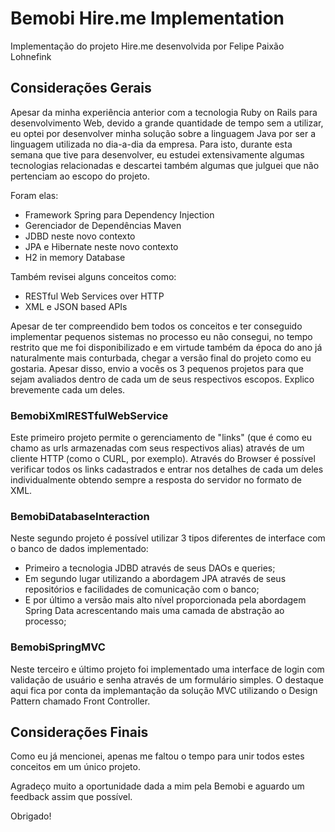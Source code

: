 # Bemobi Hire.me Implementation
Implementação do projeto Hire.me desenvolvida por Felipe Paixão Lohnefink

## Considerações Gerais

Apesar da minha experiência anterior com a tecnologia Ruby on Rails para desenvolvimento Web, devido a grande quantidade de tempo sem a utilizar, eu optei por desenvolver minha solução sobre a linguagem Java por ser a linguagem utilizada no dia-a-dia da empresa. Para isto, durante esta semana que tive para desenvolver, eu estudei extensivamente algumas tecnologias relacionadas e descartei também algumas que julguei que não pertenciam ao escopo do projeto.

Foram elas:

- Framework Spring para Dependency Injection
- Gerenciador de Dependências Maven
- JDBD neste novo contexto
- JPA e Hibernate neste novo contexto
- H2 in memory Database

Também revisei alguns conceitos como:

- RESTful Web Services over HTTP
- XML e JSON based APIs

Apesar de ter compreendido bem todos os conceitos e ter conseguido implementar pequenos sistemas no processo eu não consegui, no tempo restrito que me foi disponibilizado e em virtude também da época do ano já naturalmente mais conturbada, chegar a versão final do projeto como eu gostaria. Apesar disso, envio a vocês os 3 pequenos projetos para que sejam avaliados dentro de cada um de seus respectivos escopos. Explico brevemente cada um deles.

### BemobiXmlRESTfulWebService

Este primeiro projeto permite o gerenciamento de "links" (que é como eu chamo as urls armazenadas com seus respectivos alias) através de um cliente HTTP (como o CURL, por exemplo). Através do Browser é possível verificar todos os links cadastrados e entrar nos detalhes de cada um deles individualmente obtendo sempre a resposta do servidor no formato de XML.

### BemobiDatabaseInteraction

Neste segundo projeto é possível utilizar 3 tipos diferentes de interface com o banco de dados implementado:
- Primeiro a tecnologia JDBD através de seus DAOs e queries;
- Em segundo lugar utilizando a abordagem JPA através de seus repositórios e facilidades de comunicação com o banco;
- E por último a versão mais alto nível proporcionada pela abordagem Spring Data acrescentando mais uma camada de abstração ao processo;

### BemobiSpringMVC

Neste terceiro e último projeto foi implementado uma interface de login com validação de usuário e senha através de um formulário simples. O destaque aqui fica por conta da implemantação da solução MVC utilizando o Design Pattern chamado Front Controller.

## Considerações Finais

Como eu já mencionei, apenas me faltou o tempo para unir todos estes conceitos em um único projeto.

Agradeço muito a oportunidade dada a mim pela Bemobi e aguardo um feedback assim que possível.

Obrigado!
